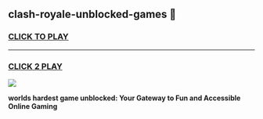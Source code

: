 
## clash-royale-unblocked-games 👋
<h3>
<a href="https://premium.freeplayer.one?title=clash-royale-unblocked-games&ref=14F">CLICK TO PLAY</a></h3>
<hr>

<h3>
<a href="https://premium.freeplayer.one?title=clash-royale-unblocked-games&ref=14F">CLICK 2 PLAY</a>
  
</h3>

<a href="https://premium.freeplayer.one?title=clash-royale-unblocked-games&ref=12F/"><img src="https://clearcache.store/games.png"></a>


**worlds hardest game unblocked: Your Gateway to Fun and Accessible Online Gaming**
